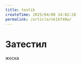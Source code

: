 ```yaml
---
title: testik
createTime: 2025/04/08 14:02:28
permalink: /article/nk1kf40w/
---
```


# Затестил

жоска